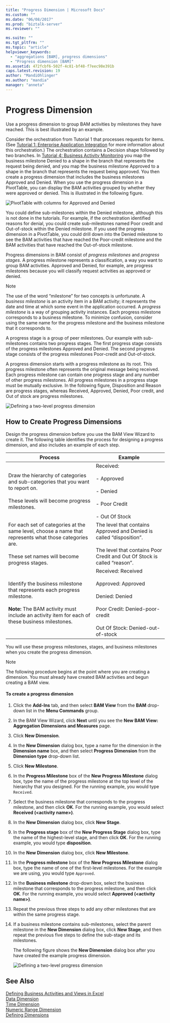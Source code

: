 ```yaml
---
title: "Progress Dimension | Microsoft Docs"
ms.custom: ""
ms.date: "06/08/2017"
ms.prod: "biztalk-server"
ms.reviewer: ""

ms.suite: ""
ms.tgt_pltfrm: ""
ms.topic: "article"
helpviewer_keywords: 
  - "aggregations [BAM], progress dimensions"
  - "Progress dimension [BAM]"
ms.assetid: 472fcbf6-502f-4c81-bf48-f7eec98e391b
caps.latest.revision: 19
author: "MandiOhlinger"
ms.author: "mandia"
manager: "anneta"
---
```

# Progress Dimension
Use a progress dimension to group BAM activities by milestones they have reached. This is best illustrated by an example.  
  
 Consider the orchestration from Tutorial 1 that processes requests for items. (See [Tutorial 1: Enterprise Application Integration](../core/tutorial-1-enterprise-application-integration.md) for more information about this orchestration.) The orchestration contains a Decision shape followed by two branches. In [Tutorial 4: Business Activity Monitoring](http://msdn.microsoft.com/library/81d5e768-f8a6-4eb0-8e6c-64db47455476) you map the business milestone Denied to a shape in the branch that represents the request being denied, and you map the business milestone Approved to a shape in the branch that represents the request being approved. You then create a progress dimension that includes the business milestones Approved and Denied. When you use the progress dimension in a PivotTable, you can display the BAM activities grouped by whether they were approved or denied. This is illustrated in the following figure.  
  
 ![PivotTable with columns for Approved and Denied](../core/media/bts-view-with-approved-denieds.gif "bts_view-with-approved-denieds")  
  
 You could define sub-milestones within the Denied milestone, although this is not done in the tutorials. For example, if the orchestration identified reasons for denial, you could create sub-milestones named Poor credit and Out-of-stock within the Denied milestone. If you used the progress dimension in a PivotTable, you could drill down into the Denied milestone to see the BAM activities that have reached the Poor-credit milestone and the BAM activities that have reached the Out-of-stock milestone.  
  
 Progress dimensions in BAM consist of *progress milestones* and *progress stages*. A progress milestone represents a classification, a way you want to group BAM activities. Approved and Denied, for example, are progress milestones because you will classify request activities as approved or denied.  
  
> [!NOTE]
>  The use of the word “milestone” for two concepts is unfortunate. A *business milestone* is an activity item in a BAM activity; it represents the date and time at which some event in the application occurred. A *progress milestone* is a way of grouping activity instances. Each progress milestone corresponds to a business milestone. To minimize confusion, consider using the same name for the progress milestone and the business milestone that it corresponds to.  
  
 A progress stage is a group of peer milestones. Our example with sub-milestones contains two progress stages. The first progress stage consists of the progress milestones Approved and Denied. The second progress stage consists of the progress milestones Poor-credit and Out-of-stock.  
  
 A progress dimension starts with a progress milestone as its root. This progress milestone often represents the original message being received. Each progress milestone can contain one progress stage and any number of other progress milestones. All progress milestones in a progress stage must be mutually exclusive. In the following figure, Disposition and Reason are progress stages, whereas Received, Approved, Denied, Poor credit, and Out of stock are progress milestones.  
  
 ![Defining a two&#45;level progress dimension](../core/media/bts-progress-dimension-two-levelss.gif "bts_progress-dimension-two-levelss")  
  
## How to Create Progress Dimensions  
 Design the progress dimension before you use the BAM View Wizard to create it. The following table identifies the process for designing a progress dimension, and also includes an example of each step.  
  
|Process|Example|  
|-------------|-------------|  
|Draw the hierarchy of categories and sub-categories that you want to report on.<br /><br /> These levels will become progress milestones.|Received:<br /><br /> - Approved<br /><br /> - Denied<br /><br /> - Poor Credit<br /><br /> - Out Of Stock|  
|For each set of categories at the same level, choose a name that represents what those categories are.<br /><br /> These set names will become progress stages.|The level that contains Approved and Denied is called “disposition”.<br /><br /> The level that contains Poor Credit and Out Of Stock is called “reason”.|  
|Identify the business milestone that represents each progress milestone.<br /><br /> **Note:** The BAM activity must include an activity item for each of these business milestones.|Received: Received<br /><br /> Approved: Approved<br /><br /> Denied: Denied<br /><br /> Poor Credit: Denied-poor-credit<br /><br /> Out Of Stock: Denied-out-of-stock|  
  
 You will use these progress milestones, stages, and business milestones when you create the progress dimension.  
  
> [!NOTE]
>  The following procedure begins at the point where you are creating a dimension. You must already have created BAM activities and begun creating a BAM view.  
  
#### To create a progress dimension  
  
1.  Click the **Add-Ins** tab, and then select **BAM View** from the **BAM** drop-down list in the **Menu Commands** group.  
  
2.  In the BAM View Wizard, click **Next** until you see the **New BAM View: Aggregation Dimensions and Measures** page.  
  
3.  Click **New Dimension**.  
  
4.  In the **New Dimension** dialog box, type a name for the dimension in the **Dimension name** box, and then select **Progress Dimension** from the **Dimension type** drop-down list.  
  
5.  Click **New Milestone**.  
  
6.  In the **Progress Milestone** box of the **New Progress Milestone** dialog box, type the name of the progress milestone at the top level of the hierarchy that you designed. For the running example, you would type `Received`.  
  
7.  Select the business milestone that corresponds to the progress milestone, and then click **OK**. For the running example, you would select **Received (\<activity name>)**.  
  
8.  In the **New Dimension** dialog box, click **New Stage**.  
  
9. In the **Progress stage** box of the **New Progress Stage** dialog box, type the name of the highest-level stage, and then click **OK**.  For the running example, you would type **disposition**.  
  
10. In the **New Dimension** dialog box, click **New Milestone**.  
  
11. In the **Progress milestone** box of the **New Progress Milestone** dialog box, type the name of one of the first-level milestones. For the example we are using, you would type `Approved`.  
  
12. In the **Business milestone** drop-down box, select the business milestone that corresponds to the progress milestone, and then click **OK**. For the running example, you would select **Approved (\<activity name>)**.  
  
13. Repeat the previous three steps to add any other milestones that are within the same progress stage.  
  
14. If a business milestone contains sub-milestones, select the parent milestone in the **New Dimension** dialog box, click **New Stage**, and then repeat the previous five steps to define the sub-stage and its milestones.  
  
     The following figure shows the **New Dimension** dialog box after you have created the example progress dimension.  
  
     ![Defining a two&#45;level progress dimension](../core/media/bts-progress-dimension-two-levelss.gif "bts_progress-dimension-two-levelss")  
  
## See Also  
 [Defining Business Activities and Views in Excel](../core/defining-business-activities-and-views-in-excel.md)   
 [Data Dimension](../core/data-dimension.md)   
 [Time Dimension](../core/time-dimension.md)   
 [Numeric Range Dimension](../core/numeric-range-dimension.md)   
 [Defining Dimensions](../core/defining-dimensions.md)
